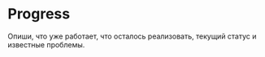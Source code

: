 # Progress

Опиши, что уже работает, что осталось реализовать, текущий статус и известные проблемы. 